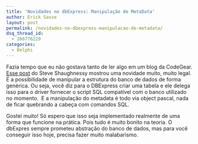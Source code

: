 ```yaml
---
title: 'Novidades no dbExpress: Manipulação de MetaData'
author: Erick Sasse
layout: post
permalink: /novidades-no-dbexpress-manipulacao-de-metadata/
dsq_thread_id:
  - 266776229
categories:
  - Delphi
---
```

Fazia tempo que eu não gostava tanto de ler algo em um blog da CodeGear. [Esse post][1] do Steve Shaughnessy mostrou uma novidade muito, muito legal. É a possibilidade de manipular a estrutura do banco de dados de forma genérica. Ou seja, você diz para o DBExpress criar uma tabela e ele delega isso para o driver fornecer o script SQL compatível com o banco utilizado no momento.  E a manipulação do metadata é todo via object pascal, nada de ficar quebrando a cabeça com comandos SQL.

Gostei muito! Só espero que isso seja implementado realmente de uma forma que funcione na prática. Pois tudo é muito bonito na teoria. O dbExpres sempre prometeu abstração do banco de dados, mas para você conseguir isso hoje, precisa fazer muito malabarismo.

 [1]: http://blogs.codegear.com/steveshaughnessy/archive/2007/09/07.aspx